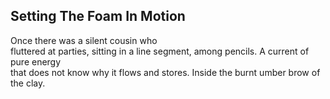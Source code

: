 Setting The Foam In Motion
--------------------------
Once there was a silent cousin who  
fluttered at parties, sitting in a line segment, among pencils. A current of pure energy  
that does not know why it flows and stores. Inside the burnt umber brow of the clay.  
